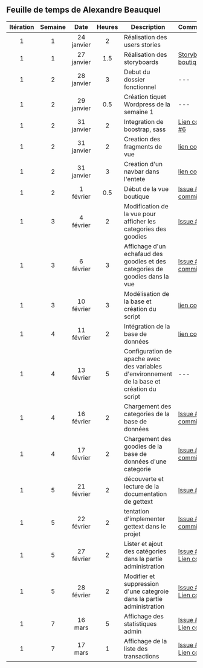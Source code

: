 ## Feuille de temps de Alexandre Beauquel


 **Itération** | **Semaine** | **Date**  | **Heures** | **Description**                     | **Commentaire**
:---:          |:---:        |:---:      |:---:       |---                                  |---     
1              |1            |24 janvier | 2          |Réalisation des users stories        |
1              |1            |27 janvier | 1.5        |Réalisation des storyboards          | [Storyboard boutique](https://github.com/cegepmatane/projet-web-2019-Ca-broue/commit/0c8080de49e070ad7e30bb65579de33acf899294)    
1              |2            |28 janvier |3           |Debut du dossier fonctionnel         |---    
1              |2            |29 janvier |0.5         |Création tiquet Wordpress de la semaine 1         |---    
1              |2            |31 janvier |2           |Integration de boostrap, sass        |[Lien commit](https://github.com/cegepmatane/projet-web-2019-Ca-broue/commit/b557adcd1b95ab789fc4c76802693a6d4dcbb4da) [#6](https://github.com/cegepmatane/projet-web-2019-Ca-broue/issues/6)    
1              |2            |31 janvier |2           |Creation des fragments de vue        |[lien commit](https://github.com/cegepmatane/projet-web-2019-Ca-broue/commit/22d411e3af830f9389412d40175790cf68621c03)  
1              |2            |31 janvier |3           |Creation d'un navbar dans l'entete        |[lien commit](https://github.com/cegepmatane/projet-web-2019-Ca-broue/commit/8ab30bbf0e57028d31ca4dc0354e34d8edb64c7b)  
1              |2            |1  février |0.5         | Début de la vue boutique        |[Issue #6 ](https://github.com/cegepmatane/projet-web-2019-Ca-broue/issues/6) [lien commi](https://github.com/cegepmatane/projet-web-2019-Ca-broue/commit/d5f42648f638e83d47b4da1b139aa0a2e8d88706)
1              |3            |4  février |2         | Modification de la vue pour afficher les categories des goodies        |[Issue #6 ](https://github.com/cegepmatane/projet-web-2019-Ca-broue/issues/6)    
1              |3            |6  février |3         | Affichage d'un echafaud des goodies et des categories de goodies dans la vue |[Issue #6 ](https://github.com/cegepmatane/projet-web-2019-Ca-broue/issues/6)  [lien commit](https://github.com/cegepmatane/projet-web-2019-Ca-broue/commit/0479c8d6b6eb337b3237eda2de7ae9b7824ed99c)    
1              |3            |10  février |3         | Modélisation de la base et création du script |[lien commit](https://github.com/cegepmatane/projet-web-2019-Ca-broue/commit/e76aa559304a57abcfd166c44075f5dc8d95695e)
1              |4            |11  février |2         | Intégration de la base de données  |[lien commit](https://github.com/cegepmatane/projet-web-2019-Ca-broue/commit/bf9e7bfbbab14989327f439e8181a7661f4cb3a3)
1              |4            |13  février |5         | Configuration de apache avec des variables d'environnement de la base et création du script |---    
1              |4            |16  février |2        | Chargement des categories de la base de données |[Issue #6 ](https://github.com/cegepmatane/projet-web-2019-Ca-broue/issues/6)[lien commit](https://github.com/cegepmatane/projet-web-2019-Ca-broue/commit/cf628ad18de9743d0bd641030c065cf7b7a5850d)
1              |4            |17  février |2        | Chargement des goodies de la base de données d'une categorie|[Issue #6 ](https://github.com/cegepmatane/projet-web-2019-Ca-broue/issues/6) [Lien commit](https://github.com/cegepmatane/projet-web-2019-Ca-broue/commit/dcef29922336c311784c7d29740b326c527b0c13)
1              |5            |21  février |2        | découverte et lecture de la documentation de gettext |[Issue #2 ](https://github.com/cegepmatane/projet-web-2019-Ca-broue/issues/2)
1              |5            |22  février |2        | tentation d'implementer gettext dans le projet |[Issue #2 ](https://github.com/cegepmatane/projet-web-2019-Ca-broue/issues/2) [Lien commit](https://github.com/cegepmatane/projet-web-2019-Ca-broue/commit/663940b177ea63739674343a03673627367584a3)
1              |5            |27  février |2        | Lister et ajout des catégories dans la partie administration  |[Issue #24 ](https://github.com/cegepmatane/projet-web-2019-Ca-broue/issues/24) [Lien commit](https://github.com/cegepmatane/projet-web-2019-Ca-broue/commit/467a79876d3146c0cbf3b9993b74b9b4b44900ad)
1              |5            |28  février |2        | Modifier et suppression d'une categroie dans la partie administration  |[Issue #24 ](https://github.com/cegepmatane/projet-web-2019-Ca-broue/issues/24) [Lien commit](https://github.com/cegepmatane/projet-web-2019-Ca-broue/commit/5975562fc9b370f66a379941c23ed2ce25f3e3d8)
1              |7            |16  mars |5        | Affichage des statistiques admin  |[Issue #31 ](https://github.com/cegepmatane/projet-web-2019-Ca-broue/issues/31) [Lien commit](https://github.com/cegepmatane/projet-web-2019-Ca-broue/commit/5975562fc9b370f66a379941c23ed2ce25f3e3d8)
1              |7            |17  mars |1        | Affichage de la liste des transactions  |[Issue #32 ](https://github.com/cegepmatane/projet-web-2019-Ca-broue/issues/32) [Lien commit](https://github.com/cegepmatane/projet-web-2019-Ca-broue/commit/5975562fc9b370f66a379941c23ed2ce25f3e3d8)
        